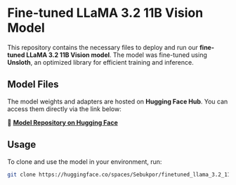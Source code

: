 # Fine-tuned LLaMA 3.2 11B Vision Model  

This repository contains the necessary files to deploy and run our **fine-tuned LLaMA 3.2 11B Vision model**. The model was fine-tuned using **Unsloth**, an optimized library for efficient training and inference.  

## Model Files  
The model weights and adapters are hosted on **Hugging Face Hub**. You can access them directly via the link below:  

🔗 **[Model Repository on Hugging Face](https://huggingface.co/spaces/Sebukpor/finetuned_llama_3.2_11B>)**  

## Usage  
To clone and use the model in your environment, run:  

```bash
git clone https://huggingface.co/spaces/Sebukpor/finetuned_llama_3.2_11B>
